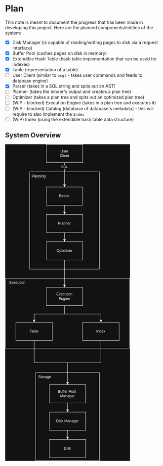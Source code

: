 # Plan

This note is meant to document the progress that has been made in developing this project. Here are the planned components/entities of the system:
- [x] Disk Manager (is capable of reading/writing pages to disk via a request interface)
- [x] Buffer Pool (caches pages on disk in memory)
- [x] Extendible Hash Table (hash table implementation that can be used for indexes)
- [x] Table (representation of a table)
- [ ] User Client (similar to `psql` - takes user commands and feeds to database engine)
- [x] Parser (takes in a SQL string and spits out an AST)
- [ ] Planner (takes the binder's output and creates a plan tree)
- [ ] Optimizer (takes a plan tree and spits out an optimized plan tree)
- [ ] (WIP - blocked) Execution Engine (takes in a plan tree and executes it)
- [ ] (WIP - blocked) Catalog (database of database's metadata) - this will require to also implement the `Index`
- [ ] (WIP) Index (using the extendible hash table data structure)

## System Overview

![Architecture Overview](images/architecture.png)
